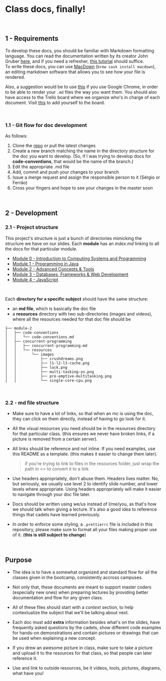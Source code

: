 # Class docs, finally!

&nbsp;

## 1 - Requirements

To develop these docs, you should be familiar with Markdown formatting language. You can read the
documentation written by its creator John Gruber [here][markdown-documentation], and if you need a
refresher, [this tutorial][markdown-tutorial] should suffice.  
To write these docs, you can use [MacDown][macdown-website] (`brew cask install macdown`), an
editing markdown software that allows you to see how your file is rendered.

Also, a suggestion would be to use [this][markdown-extension-link] if you use Google Chrome, in
order to be able to render your `.md` files the way you want them. You should also have access to
the Trello board where we organize who's in charge of each document. Visit [this][trello-invite] to
add yourself to the board.

&nbsp;

### 1.1 - Git flow for doc development

As follows:

1. Clone the [repo][docs-repo] or pull the latest changes
2. Create a new branch matching the name in the directory structure for the doc you want to develop. (So, if I was trying to develop docs for **code-conventions**, that would be the name of the branch.)
3. Edit the appropriate .md file
4. Add, commit and push your changes to your branch
5. Issue a merge request and assign the responsible person to it (Sérgio or Ferrão)
6. Cross your fingers and hope to see your changes in the master soon

&nbsp;

## 2 - Development

### 2.1 - Project structure

This project's structure is just a bunch of directories mimicking the structure we have on our
slides. Each **module** has an _index.md_ linking to all the docs for that particular module.

* [Module 0 - Introduction to Computing Systems and Programming][module-0]
* [Module 1 - Programming in Java][module-1]
* [Module 2 - Advanced Concepts & Tools][module-2]
* [Module 3 - Databases, Frameworks & Web Development][module-3]
* [Module 4 - JavaScript][module-4]

&nbsp;

Each **directory for a specific subject** should have the same structure: 

* an **md file**, which is basically the doc file
* a **resources** directory with two sub-directories (images and videos), where all the resources needed for that doc file should be

```
├── module-2
│   ├── code-conventions
│   │   └── code-conventions.md
│   ├── concurrent-programming
│   │   ├── concurrent-programming.md
│   │   └── resources
│   │       └── images
│   │           ├── crushdreams.png
│   │           ├── l1-l2-l3-cache.png
│   │           ├── lock.png
│   │           ├── multi-tasking-os.png
│   │           ├── pre-emptive-multitasking.png
│   │           └── single-core-cpu.png
```
&nbsp;

### 2.2 - md file structure 

* Make sure to have a lot of links, so that when an mc is using the doc, they can click on them directly, instead of having to go look for it.

* All the visual resources you need should be in the resources directory for that particular class. (this ensures we never have broken links, if a picture is removed from a certain server).

* All links should be reference and not inline. If you need examples, use this README as a template. (this makes it easier to change them later).

	> if you're trying to link to files in the resources folder, just wrap the path in <> to convert it to a link

* Use headers appropriately, don't abuse them. Headers lives matter. No, but seriously, we usually use level 2 to identify slide number, and lower levels where appropriate. Using headers appropriately will make it easier to navigate through your doc file later.

* Docs should be written using we/us instead of I/me/you, as that's how we should talk when giving a lecture. It's also a good idea to reference things that cadets have learned previously.

* In order to enforce some styling, a `.prettierrc` file is included in this repository, please make sure to format all your files making proper use of it. (**this is still subject to change**)

&nbsp;

## Purpose

* The idea is to have a somewhat organized and standard flow for all the classes given in the bootcamp, consistently accross campuses.

* Not only that, these documents are meant to support master coders (especially new ones) when preparing lectures by providing better documentation and flow for any given class.

* All of these files should start with a *context* section, to help contextualize the subject that we'll be talking about next. 

* Each doc must add **extra** information besides what's on the slides, have frequently asked questions by the cadets, show different code examples for hands-on demonstrations and contain pictures or drawings that can be used when explaining a new concept.

* If you drew an awesome picture in class, make sure to take a picture and upload it to the resources for that class, so that people can later reference it.

* Use and link to outside resources, be it videos, tools, pictures, diagrams, what have you!


&nbsp;

[markdown-documentation]: <https://daringfireball.net/projects/markdown>
[markdown-tutorial]: <https://www.markdowntutorial.com>
[trello-invite]: <https://trello.com/invite/b/jbOEmzmj/32bcd7201390cf16aa72385685365f70/docs-development>
[trello-board]: <https://trello.com/b/jbOEmzmj>
[macdown-website]: <https://macdown.uranusjr.com>
[markdown-extension-link]: <https://chrome.google.com/webstore/detail/markdown-viewer/ckkdlimhmcjmikdlpkmbgfkaikojcbjk?hl=en>
[docs-repo]: <https://github.com/talefe/notes>
[module-0]: <module-0/index.md>
[module-1]: <module-1/index.md>
[module-2]: <module-2/index.md>
[module-3]: <module-3/index.md>
[module-4]: <module-4/index.md>
